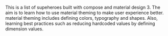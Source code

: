 This is a list of supeheroes built with compose and material design 3.
The aim is to learn how to use material theming to make user experience better.
material theming includes defining colors, typography and shapes.
Also, learning best practices such as reducing hardcoded values by defining dimension values.
